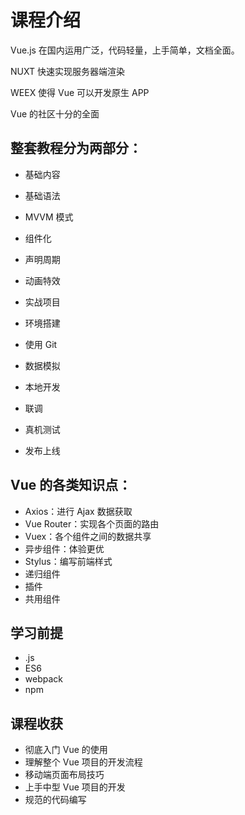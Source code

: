 # 课程介绍

Vue.js 在国内运用广泛，代码轻量，上手简单，文档全面。

NUXT 快速实现服务器端渲染

WEEX 使得 Vue 可以开发原生 APP

Vue 的社区十分的全面



## 整套教程分为两部分：

- 基础内容
- 基础语法
- MVVM 模式
- 组件化
- 声明周期
- 动画特效



- 实战项目
- 环境搭建
- 使用 Git
- 数据模拟
- 本地开发
- 联调
- 真机测试
- 发布上线



## Vue 的各类知识点：

- Axios：进行 Ajax 数据获取
- Vue Router：实现各个页面的路由
- Vuex：各个组件之间的数据共享
- 异步组件：体验更优
- Stylus：编写前端样式
- 递归组件
- 插件
- 共用组件



## 学习前提

- .js 
- ES6 
- webpack 
- npm



## 课程收获

- 彻底入门 Vue 的使用
- 理解整个 Vue 项目的开发流程
- 移动端页面布局技巧
- 上手中型 Vue 项目的开发
- 规范的代码编写



